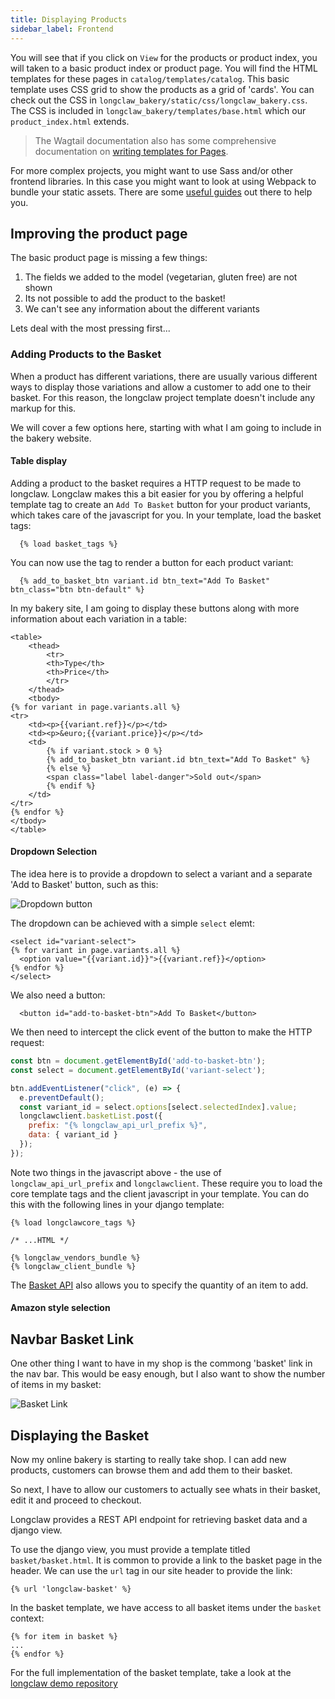 ```yaml
---
title: Displaying Products
sidebar_label: Frontend
---
```


You will see that if you click on `View` for the products or product index, you will taken to a basic product index or product page.
You will find the HTML templates for these pages in `catalog/templates/catalog`.
This basic template uses CSS grid to show the products as a grid of 'cards'.
You can check out the CSS in `longclaw_bakery/static/css/longclaw_bakery.css`.
The CSS is included in `longclaw_bakery/templates/base.html` which our `product_index.html` extends.

> The Wagtail documentation also has some comprehensive documentation on [writing templates for Pages](http://docs.wagtail.io/en/v1.9/topics/writing_templates.html).

For more complex projects, you might want to use Sass and/or other frontend libraries. In this case you might want to look at using Webpack to bundle your static assets. There are some [useful guides](https://owais.lone.pw/blog/webpack-plus-reactjs-and-django/) out there to help you.


## Improving the product page
The basic product page is missing a few things:

1. The fields we added to the model (vegetarian, gluten free) are not shown
2. Its not possible to add the product to the basket!
3. We can't see any information about the different variants

Lets deal with the most pressing first...

### Adding Products to the Basket

When a product has different variations, there are usually various different ways to display those variations and allow a customer to add one to their basket. 
For this reason, the longclaw project template doesn't include any markup for this.

We will cover a few options here, starting with what I am going to include in the bakery website.

#### Table display
Adding a product to the basket requires a HTTP request to be made to longclaw.
Longclaw makes this a bit easier for you by offering a helpful template tag to create an `Add To Basket` button for your product variants, which takes care of the javascript for you.
In your template, load the basket tags:

```django
  {% load basket_tags %}
```

You can now use the tag to render a button for each product variant:

```django
  {% add_to_basket_btn variant.id btn_text="Add To Basket" btn_class="btn btn-default" %}
```

In my bakery site, I am going to display these buttons along with more information about each variation in a table:

```django
<table>
    <thead>
        <tr>
        <th>Type</th>
        <th>Price</th>
        </tr>
    </thead>
    <tbody>
{% for variant in page.variants.all %}
<tr>
    <td><p>{{variant.ref}}</p></td>
    <td><p>&euro;{{variant.price}}</p></td>
    <td>
        {% if variant.stock > 0 %}
        {% add_to_basket_btn variant.id btn_text="Add To Basket" %}
        {% else %}
        <span class="label label-danger">Sold out</span>
        {% endif %}
    </td>
</tr>
{% endfor %}
</tbody>
</table>

```

#### Dropdown Selection

The idea here is to provide a dropdown to select a variant and a separate 'Add to Basket' button, such as this:

![Dropdown button](assets/dropdown-select.png)

The dropdown can be achieved with a simple `select` elemt:

```django
<select id="variant-select">
{% for variant in page.variants.all %}
  <option value="{{variant.id}}">{{variant.ref}}</option>
{% endfor %}
</select>      
```

We also need a button:
```django
  <button id="add-to-basket-btn">Add To Basket</button>
```

We then need to intercept the click event of the button to make the HTTP request:

```javascript
const btn = document.getElementById('add-to-basket-btn');
const select = document.getElementById('variant-select');

btn.addEventListener("click", (e) => {
  e.preventDefault();
  const variant_id = select.options[select.selectedIndex].value;
  longclawclient.basketList.post({
    prefix: "{% longclaw_api_url_prefix %}",
    data: { variant_id }
  });
});
```

Note two things in the javascript above - the use of `longclaw_api_url_prefix` and `longclawclient`. These require you to load the core template tags and the client javascript in your template. You can do this with the following lines in your django template:

```django
{% load longclawcore_tags %}

/* ...HTML */

{% longclaw_vendors_bundle %}
{% longclaw_client_bundle %}
```

The [Basket API](../guide/basket.md) also allows you to specify the quantity of an item to add.

#### Amazon style selection

## Navbar Basket Link

One other thing I want to have in my shop is the commong 'basket' link in the nav bar. This would be easy enough, but I also want to show the number of items in my basket:

![Basket Link](assets/basket-link.png)


## Displaying the Basket

Now my online bakery is starting to really take shop. I can add new products, customers can browse them and add them to their basket.

So next, I have to allow our customers to actually see whats in their basket, edit it and proceed to checkout.

Longclaw provides a REST API endpoint for retrieving basket data and a django view. 

To use the django view, you must provide a template titled `basket/basket.html`. 
It is common to provide a link to the basket page in the header. We can use the `url` tag in
our site header to provide the link:

```
{% url 'longclaw-basket' %}
```

In the basket template, we have access to all basket items under the `basket` context:

```
{% for item in basket %}
...
{% endfor %}
```

For the full implementation of the basket template, take a look at the [longclaw demo repository](https://github.com/JamesRamm/longclaw_demo/blob/master/longclaw_demo/templates/basket/basket.html)
